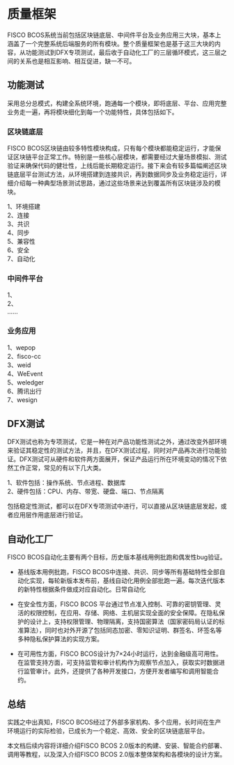 # 质量框架

FISCO BCOS系统当前包括区块链底层、中间件平台及业务应用三大块，基本上涵盖了一个完整系统后端服务的所有模块。整个质量框架也是基于这三大块的内容，从功能测试到DFX专项测试，最后收于自动化工厂的三层循环模式，这三层之间的关系也是相互影响、相互促进，缺一不可。



## 功能测试

采用总分总模式，构建全系统环境，跑通每一个模块，即将底层、平台、应用完整业务走一遍，再将模块细化到每一个功能特性，具体包括如下。   

### 区块链底层    
FISCO BCOS区块链由较多特性模块构成，只有每个模块都能稳定运行，才能保证区块链平台正常工作。特别是一些核心层模块，都需要经过大量场景模拟、测试验证来确保代码的健壮性，上线后能长期稳定运行。接下来会有较多篇幅阐述区块链底层平台测试方法，从环境搭建到连接共识，再到数据同步及业务稳定运行，详细介绍每一种典型场景测试思路，通过这些场景来达到覆盖所有区块链涉及的模块。    
  
1、环境搭建        
2、连接  
3、共识    
4、同步        
5、兼容性   
6、安全  
7、自动化  


### 中间件平台  
1、   
2、   
......  

### 业务应用  
1、wepop  
2、fisco-cc   
3、weid  
4、WeEvent  
5、weledger  
6、腾讯出行  
7、wesign


## DFX测试
DFX测试也称为专项测试，它是一种在对产品功能性测试之外，通过改变外部环境来验证其稳定性的测试方法，并且，在DFX测试过程，同时对产品再次进行功能验证。DFX测试可从硬件和软件两方面展开，保证产品运行所在环境变动的情况下依然工作正常，常见的有以下几大类。

1、软件包括：操作系统、节点进程、数据库                
2、硬件包括：CPU、内存、带宽、硬盘、端口、节点隔离                   
                
包括稳定性测试，都可以在DFX专项测试中进行，可以直接从区块链底层发起，或者应用层作用底层进行验证。
       

## 自动化工厂
FISCO BCOS自动化主要有两个目标，历史版本基线用例批跑和偶发性bug验证。

- 基线版本用例批跑，FISCO BCOS中连接、共识、同步等所有基础特性全部自动化实现，每轮新版本发布前，基线自动化用例全部批跑一遍。每次迭代版本的新特性根据条件做成对应自动化。日常自动化

- 在安全性方面，FISCO BCOS 平台通过节点准入控制、可靠的密钥管理、灵活的权限控制，在应用、存储、网络、主机层实现全面的安全保障。在隐私保护的设计上，支持权限管理、物理隔离，支持国密算法（国家密码局认证的标准算法），同时也对外开源了包括同态加密、零知识证明、群签名、环签名等多种隐私保护算法的实现方案。

- 在可用性方面，FISCO BCOS设计为7×24小时运行，达到金融级高可用性。在监管支持方面，可支持监管和审计机构作为观察节点加入，获取实时数据进行监管审计。此外，还提供了各种开发接口，方便开发者编写和调用智能合约。

## 总结

实践之中出真知，FISCO BCOS经过了外部多家机构、多个应用，长时间在生产环境运行的实际检验，已成长为一个稳定、高效、安全的区块链底层平台。

本文档后续内容将详细介绍FISCO BCOS 2.0版本的构建、安装、智能合约部署、调用等教程，以及深入介绍FISCO BCOS 2.0版本整体架构和各模块的设计方案。

